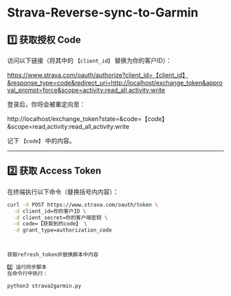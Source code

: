 # Strava-Reverse-sync-to-Garmin

## 1️⃣ 获取授权 Code

访问以下链接（将其中的 `【client_id】` 替换为你的客户ID）：

https://www.strava.com/oauth/authorize?client_id=【client_id】&response_type=code&redirect_uri=http://localhost/exchange_token&approval_prompt=force&scope=activity:read_all,activity:write

登录后，你将会被重定向至：

http://localhost/exchange_token?state=&code=【code】&scope=read,activity:read_all,activity:write

记下 `【code】` 中的内容。

---

## 2️⃣ 获取 Access Token

在终端执行以下命令（替换括号内内容）：

```bash
curl -X POST https://www.strava.com/oauth/token \
  -d client_id=你的客户ID \
  -d client_secret=你的客户端密钥 \
  -d code=【获取到的code】 \
  -d grant_type=authorization_code



获取refresh_token并替换脚本中内容

3️⃣ 运行同步脚本
在命令行中执行：

python3 strava2garmin.py

